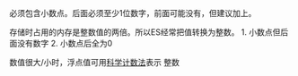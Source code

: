 必须包含小数点。后面必须至少1位数字，前面可能没有，但建议加上。

存储时占用的内存是整数值的两倍。所以ES经常把值转换为整数。
	1. 小数点但后面没有数字
	2. 小数点后全为0

数值很大/小时，浮点值可用<u>科学计数法</u>表示
	整数